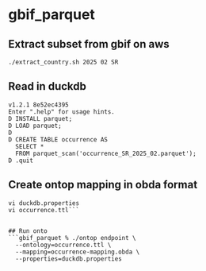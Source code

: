 # gbif_parquet
## Extract subset from gbif on aws
`./extract_country.sh 2025 02 SR`

## Read in duckdb
```duckdb suriname.duckdb
v1.2.1 8e52ec4395
Enter ".help" for usage hints.
D INSTALL parquet;
D LOAD parquet;
D 
D CREATE TABLE occurrence AS
  SELECT *
  FROM parquet_scan('occurrence_SR_2025_02.parquet');
D .quit
```
## Create ontop mapping in obda format
```vi occurrence-mapping.obda
vi duckdb.properties
vi occurrence.ttl```


## Run onto
```gbif_parquet % ./ontop endpoint \
  --ontology=occurrence.ttl \
  --mapping=occurrence-mapping.obda \
  --properties=duckdb.properties
```
